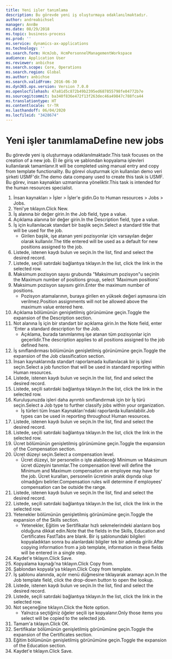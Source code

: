 ```yaml
---
title: Yeni işler tanımlama
description: Bu görevde yeni iş oluşturmaya odaklanılmaktadır.
author: andreabichsel
manager: AnnBe
ms.date: 08/29/2018
ms.topic: business-process
ms.prod: ''
ms.service: dynamics-ax-applications
ms.technology: ''
ms.search.form: HcmJob, HcmPersonnelManagementWorkspace
audience: Application User
ms.reviewer: anbichse
ms.search.scope: Core, Operations
ms.search.region: Global
ms.author: anbichse
ms.search.validFrom: 2016-06-30
ms.dyn365.ops.version: Version 7.0.0
ms.openlocfilehash: 47a81d5c872b49b2395ed687855798fe04772b7e
ms.sourcegitcommit: ba340f836e472f13f263dec46a49847c788fca44
ms.translationtype: HT
ms.contentlocale: tr-TR
ms.lasthandoff: 06/04/2020
ms.locfileid: "3428674"
---
```

# <a name="define-new-jobs"></a><span data-ttu-id="15533-103">Yeni işler tanımlama</span><span class="sxs-lookup"><span data-stu-id="15533-103">Define new jobs</span></span>



<span data-ttu-id="15533-104">Bu görevde yeni iş oluşturmaya odaklanılmaktadır.</span><span class="sxs-lookup"><span data-stu-id="15533-104">This task focuses on the creation of a new job.</span></span> <span data-ttu-id="15533-105">El ile giriş ve şablondan kopyalama işlevleri kullanılarak tamamlanır.</span><span class="sxs-lookup"><span data-stu-id="15533-105">It will be completed using manual entry and copy from template functionality.</span></span> <span data-ttu-id="15533-106">Bu görevi oluşturmak için kullanılan demo veri şirketi USMF'dir.</span><span class="sxs-lookup"><span data-stu-id="15533-106">The demo data company used to create this task is USMF.</span></span> <span data-ttu-id="15533-107">Bu görev, insan kaynakları uzmanlarına yöneliktir.</span><span class="sxs-lookup"><span data-stu-id="15533-107">This task is intended for the human resources specialist.</span></span>

1. <span data-ttu-id="15533-108">İnsan kaynakları > İşler > İşler'e gidin.</span><span class="sxs-lookup"><span data-stu-id="15533-108">Go to Human resources > Jobs > Jobs.</span></span>
2. <span data-ttu-id="15533-109">Yeni'ye tıklayın.</span><span class="sxs-lookup"><span data-stu-id="15533-109">Click New.</span></span>
3. <span data-ttu-id="15533-110">İş alanına bir değer girin.</span><span class="sxs-lookup"><span data-stu-id="15533-110">In the Job field, type a value.</span></span>
4. <span data-ttu-id="15533-111">Açıklama alanına bir değer girin.</span><span class="sxs-lookup"><span data-stu-id="15533-111">In the Description field, type a value.</span></span>
5. <span data-ttu-id="15533-112">İş için kullanılacak standart bir başlık seçin.</span><span class="sxs-lookup"><span data-stu-id="15533-112">Select a standard title that will be used for the job.</span></span> 
    * <span data-ttu-id="15533-113">Girilen başlık, işe atanan yeni pozisyonlar için varsayılan değer olarak kullanılır.</span><span class="sxs-lookup"><span data-stu-id="15533-113">The title entered will be used as a default for new positions assigned to the job.</span></span>  
6. <span data-ttu-id="15533-114">Listede, istenen kaydı bulun ve seçin.</span><span class="sxs-lookup"><span data-stu-id="15533-114">In the list, find and select the desired record.</span></span>
7. <span data-ttu-id="15533-115">Listede, seçili satırdaki bağlantıya tıklayın.</span><span class="sxs-lookup"><span data-stu-id="15533-115">In the list, click the link in the selected row.</span></span>
8. <span data-ttu-id="15533-116">Maksimum pozisyon sayısı grubunda "Maksimum pozisyon"u seçin</span><span class="sxs-lookup"><span data-stu-id="15533-116">In the Maximum number of positions group, select 'Maximum positions'</span></span>
9. <span data-ttu-id="15533-117">Maksimum pozisyon sayısını girin.</span><span class="sxs-lookup"><span data-stu-id="15533-117">Enter the maximum number of positions.</span></span> 
    * <span data-ttu-id="15533-118">Pozisyon atamalarının, buraya girilen en yüksek değeri aşmasına izin verilmez.</span><span class="sxs-lookup"><span data-stu-id="15533-118">Position assignments will not be allowed above the maximum value entered here.</span></span>  
10. <span data-ttu-id="15533-119">Açıklama bölümünün genişletilmiş görünümüne geçin.</span><span class="sxs-lookup"><span data-stu-id="15533-119">Toggle the expansion of the Description section.</span></span>
11. <span data-ttu-id="15533-120">Not alanına İş için bir standart bir açıklama girin.</span><span class="sxs-lookup"><span data-stu-id="15533-120">In the Note field, enter 'Enter a standard description for the Job.</span></span>
    * <span data-ttu-id="15533-121">Açıklama, burada tanımlanmış işe atanan tüm pozisyonlar için geçerlidir.</span><span class="sxs-lookup"><span data-stu-id="15533-121">The description applies to all positions assigned to the job defined here.</span></span>  
12. <span data-ttu-id="15533-122">İş sınıflandırması bölümünün genişletilmiş görünümüne geçin.</span><span class="sxs-lookup"><span data-stu-id="15533-122">Toggle the expansion of the Job classification section.</span></span>
13. <span data-ttu-id="15533-123">İnsan kaynaklarında standart raporlamada kullanılacak bir iş işlevi seçin.</span><span class="sxs-lookup"><span data-stu-id="15533-123">Select a job function that will be used in standard reporting within Human resources.</span></span>
14. <span data-ttu-id="15533-124">Listede, istenen kaydı bulun ve seçin.</span><span class="sxs-lookup"><span data-stu-id="15533-124">In the list, find and select the desired record.</span></span>
15. <span data-ttu-id="15533-125">Listede, seçili satırdaki bağlantıya tıklayın.</span><span class="sxs-lookup"><span data-stu-id="15533-125">In the list, click the link in the selected row.</span></span>
16. <span data-ttu-id="15533-126">Kuruluşunuzda işleri daha ayrıntılı sınıflandırmak için bir İş türü seçin.</span><span class="sxs-lookup"><span data-stu-id="15533-126">Select a Job type to further classify jobs within your organization.</span></span> 
    * <span data-ttu-id="15533-127">İş türleri tüm İnsan Kaynakları'ndaki raporlarda kullanılabilir.</span><span class="sxs-lookup"><span data-stu-id="15533-127">Job types can be used in reporting throughout Human resources.</span></span>  
17. <span data-ttu-id="15533-128">Listede, istenen kaydı bulun ve seçin.</span><span class="sxs-lookup"><span data-stu-id="15533-128">In the list, find and select the desired record.</span></span>
18. <span data-ttu-id="15533-129">Listede, seçili satırdaki bağlantıya tıklayın.</span><span class="sxs-lookup"><span data-stu-id="15533-129">In the list, click the link in the selected row.</span></span>
19. <span data-ttu-id="15533-130">Ücret bölümünün genişletilmiş görünümüne geçin.</span><span class="sxs-lookup"><span data-stu-id="15533-130">Toggle the expansion of the Compensation section.</span></span>
20. <span data-ttu-id="15533-131">Ücret düzeyi seçin.</span><span class="sxs-lookup"><span data-stu-id="15533-131">Select a compensation level.</span></span>
    * <span data-ttu-id="15533-132">Ücret düzeyi, bir personelin o işte alabileceği Minimum ve Maksimum ücret düzeyini tanımlar.</span><span class="sxs-lookup"><span data-stu-id="15533-132">The compensation level will define the Minimum and Maximum compensation an employee may have for the job.</span></span> <span data-ttu-id="15533-133">Ücret kuralları, personelin ücretinin aralık dışında olup olmadığını belirler.</span><span class="sxs-lookup"><span data-stu-id="15533-133">Compensation rules will determine if employees' compensation can be outside the range.</span></span>  
21. <span data-ttu-id="15533-134">Listede, istenen kaydı bulun ve seçin.</span><span class="sxs-lookup"><span data-stu-id="15533-134">In the list, find and select the desired record.</span></span>
22. <span data-ttu-id="15533-135">Listede, seçili satırdaki bağlantıya tıklayın.</span><span class="sxs-lookup"><span data-stu-id="15533-135">In the list, click the link in the selected row.</span></span>
23. <span data-ttu-id="15533-136">Yetenekler bölümünün genişletilmiş görünümüne geçin.</span><span class="sxs-lookup"><span data-stu-id="15533-136">Toggle the expansion of the Skills section.</span></span>
    * <span data-ttu-id="15533-137">Yetenekler, Eğitim ve Sertifikalar hızlı sekmelerindeki alanların boş olduğuna dikkat edin.</span><span class="sxs-lookup"><span data-stu-id="15533-137">Note that the fields in the Skills, Education and Certificates FastTabs are blank.</span></span> <span data-ttu-id="15533-138">Bir iş şablonundaki bilgileri kopyaladıktan sonra bu alanlardaki bilgiler tek bir adımda girilir.</span><span class="sxs-lookup"><span data-stu-id="15533-138">After copying information from a job template, information in these fields will be entered in a single step.</span></span>   
24. <span data-ttu-id="15533-139">Kaydet'e tıklayın.</span><span class="sxs-lookup"><span data-stu-id="15533-139">Click Save.</span></span>
25. <span data-ttu-id="15533-140">Kopyalama kaynağı'na tıklayın.</span><span class="sxs-lookup"><span data-stu-id="15533-140">Click Copy from.</span></span>
26. <span data-ttu-id="15533-141">Şablondan kopyala'ya tıklayın.</span><span class="sxs-lookup"><span data-stu-id="15533-141">Click Copy from template.</span></span>
27. <span data-ttu-id="15533-142">İş şablonu alanında, açılır menü düğmesine tıklayarak aramayı açın.</span><span class="sxs-lookup"><span data-stu-id="15533-142">In the Job template field, click the drop-down button to open the lookup.</span></span>
28. <span data-ttu-id="15533-143">Listede, istenen kaydı bulun ve seçin.</span><span class="sxs-lookup"><span data-stu-id="15533-143">In the list, find and select the desired record.</span></span>
29. <span data-ttu-id="15533-144">Listede, seçili satırdaki bağlantıya tıklayın.</span><span class="sxs-lookup"><span data-stu-id="15533-144">In the list, click the link in the selected row.</span></span>
30. <span data-ttu-id="15533-145">Not seçeneğine tıklayın.</span><span class="sxs-lookup"><span data-stu-id="15533-145">Click the Note option.</span></span>
    * <span data-ttu-id="15533-146">Yalnızca seçtiğiniz öğeler seçili işe kopyalanır.</span><span class="sxs-lookup"><span data-stu-id="15533-146">Only those items you select will be copied to the selected job.</span></span>    
31. <span data-ttu-id="15533-147">Tamam'a tıklayın.</span><span class="sxs-lookup"><span data-stu-id="15533-147">Click OK.</span></span>
32. <span data-ttu-id="15533-148">Sertifikalar bölümünün genişletilmiş görünümüne geçin.</span><span class="sxs-lookup"><span data-stu-id="15533-148">Toggle the expansion of the Certificates section.</span></span>
33. <span data-ttu-id="15533-149">Eğitim bölümünün genişletilmiş görünümüne geçin.</span><span class="sxs-lookup"><span data-stu-id="15533-149">Toggle the expansion of the Education section.</span></span>
34. <span data-ttu-id="15533-150">Kaydet'e tıklayın.</span><span class="sxs-lookup"><span data-stu-id="15533-150">Click Save.</span></span>

